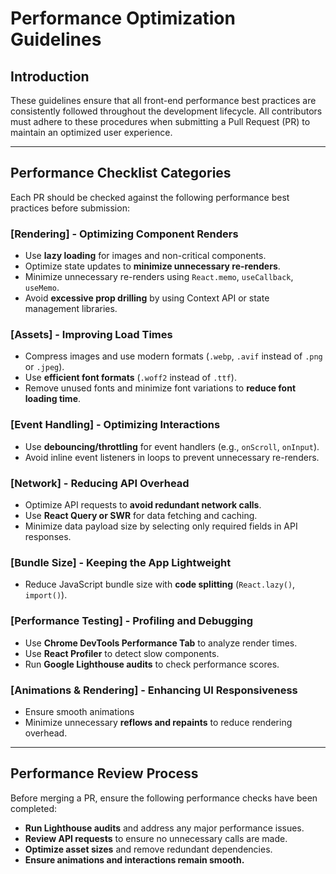 # Performance Optimization Guidelines

## Introduction
These guidelines ensure that all front-end performance best practices are consistently followed throughout the development lifecycle. All contributors must adhere to these procedures when submitting a Pull Request (PR) to maintain an optimized user experience.

---

## Performance Checklist Categories
Each PR should be checked against the following performance best practices before submission:

### [Rendering] - Optimizing Component Renders
- Use **lazy loading** for images and non-critical components.
- Optimize state updates to **minimize unnecessary re-renders**.
- Minimize unnecessary re-renders using `React.memo`, `useCallback`, `useMemo`.
- Avoid **excessive prop drilling** by using Context API or state management libraries.

### [Assets] - Improving Load Times
- Compress images and use modern formats (`.webp`, `.avif` instead of `.png` or `.jpeg`).
- Use **efficient font formats** (`.woff2` instead of `.ttf`).
- Remove unused fonts and minimize font variations to **reduce font loading time**.

### [Event Handling] - Optimizing Interactions
- Use **debouncing/throttling** for event handlers (e.g., `onScroll`, `onInput`).
- Avoid inline event listeners in loops to prevent unnecessary re-renders.

### [Network] - Reducing API Overhead
- Optimize API requests to **avoid redundant network calls**.
- Use **React Query or SWR** for data fetching and caching.
- Minimize data payload size by selecting only required fields in API responses.

### [Bundle Size] - Keeping the App Lightweight
- Reduce JavaScript bundle size with **code splitting** (`React.lazy()`, `import()`).

### [Performance Testing] - Profiling and Debugging
- Use **Chrome DevTools Performance Tab** to analyze render times.
- Use **React Profiler** to detect slow components.
- Run **Google Lighthouse audits** to check performance scores.

### [Animations & Rendering] - Enhancing UI Responsiveness
- Ensure smooth animations
- Minimize unnecessary **reflows and repaints** to reduce rendering overhead.
---

## Performance Review Process
Before merging a PR, ensure the following performance checks have been completed:

- **Run Lighthouse audits** and address any major performance issues.
- **Review API requests** to ensure no unnecessary calls are made.
- **Optimize asset sizes** and remove redundant dependencies.
- **Ensure animations and interactions remain smooth.**
